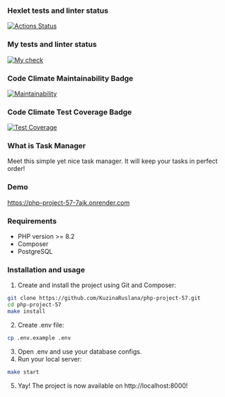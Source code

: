 ### Hexlet tests and linter status
[![Actions Status](https://github.com/KuzinaRuslana/php-project-57/actions/workflows/hexlet-check.yml/badge.svg)](https://github.com/KuzinaRuslana/php-project-57/actions)

### My tests and linter status
[![My check](https://github.com/KuzinaRuslana/php-project-57/actions/workflows/custom-check.yml/badge.svg)](https://github.com/KuzinaRuslana/php-project-57/actions/workflows/custom-check.yml)

### Code Climate Maintainability Badge
[![Maintainability](https://api.codeclimate.com/v1/badges/ad241999f31196ec5e43/maintainability)](https://codeclimate.com/github/KuzinaRuslana/php-project-57/maintainability)

### Code Climate Test Coverage Badge
[![Test Coverage](https://api.codeclimate.com/v1/badges/ad241999f31196ec5e43/test_coverage)](https://codeclimate.com/github/KuzinaRuslana/php-project-57/test_coverage)

### What is Task Manager
Meet this simple yet nice task manager. It will keep your tasks in perfect order!

### Demo
https://php-project-57-7ajk.onrender.com

### Requirements
+ PHP version >= 8.2
+ Composer
+ PostgreSQL

### Installation and usage
1. Create and install the project using Git and Composer:
```bash
git clone https://github.com/KuzinaRuslana/php-project-57.git
cd php-project-57
make install
```
2. Create .env file:
```bash
cp .env.example .env
```
3. Open .env and use your database configs.
4. Run your local server:
```bash
make start
```
5. Yay! The project is now available on http://localhost:8000!
